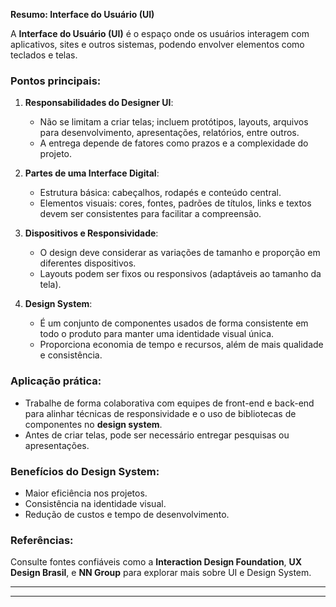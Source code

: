 **Resumo: Interface do Usuário (UI)**

A **Interface do Usuário (UI)** é o espaço onde os usuários interagem com aplicativos, sites e outros sistemas, podendo envolver elementos como teclados e telas.

### Pontos principais:

1. **Responsabilidades do Designer UI**:
    
    - Não se limitam a criar telas; incluem protótipos, layouts, arquivos para desenvolvimento, apresentações, relatórios, entre outros.
    - A entrega depende de fatores como prazos e a complexidade do projeto.
2. **Partes de uma Interface Digital**:
    
    - Estrutura básica: cabeçalhos, rodapés e conteúdo central.
    - Elementos visuais: cores, fontes, padrões de títulos, links e textos devem ser consistentes para facilitar a compreensão.
3. **Dispositivos e Responsividade**:
    
    - O design deve considerar as variações de tamanho e proporção em diferentes dispositivos.
    - Layouts podem ser fixos ou responsivos (adaptáveis ao tamanho da tela).
4. **Design System**:
    
    - É um conjunto de componentes usados de forma consistente em todo o produto para manter uma identidade visual única.
    - Proporciona economia de tempo e recursos, além de mais qualidade e consistência.

### Aplicação prática:

- Trabalhe de forma colaborativa com equipes de front-end e back-end para alinhar técnicas de responsividade e o uso de bibliotecas de componentes no **design system**.
- Antes de criar telas, pode ser necessário entregar pesquisas ou apresentações.

### Benefícios do Design System:

- Maior eficiência nos projetos.
- Consistência na identidade visual.
- Redução de custos e tempo de desenvolvimento.

### Referências:

Consulte fontes confiáveis como a **Interaction Design Foundation**, **UX Design Brasil**, e **NN Group** para explorar mais sobre UI e Design System.
_____
____



